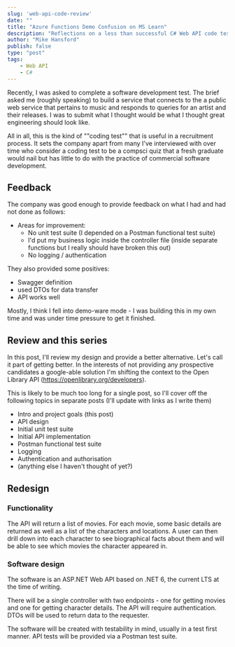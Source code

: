 ```yaml
---
slug: 'web-api-code-review'
date: ""
title: "Azure Functions Demo Confusion on MS Learn"
description: "Reflections on a less than successful C# Web API code test."
author: "Mike Hansford"
publish: false
type: "post"
tags:
    - Web API
    - C#
---
```

Recently, I was asked to complete a software development test. The brief asked me (roughly speaking) to build a service that connects to the a public web service that pertains to music and responds to queries for an artist and their releases. I was to submit what I thought would be what I thought great engineering should look like. 

All in all, this is the kind of ""coding test"" that is useful in a recruitment process. It sets the company apart from many I've interviewed with over time who consider a coding test to be a compsci quiz that a fresh graduate would nail but has little to do with the practice of commercial software development.

## Feedback
The company was good enough to provide feedback on what I had and had not done as follows:
* Areas for improvement:
  * No unit test suite (I depended on a Postman functional test suite)
  * I'd put my business logic inside the controller file (inside separate functions but I really should have broken this out)
  * No logging / authentication

They also provided some positives:
* Swagger definition
* used DTOs for data transfer
* API works well

Mostly, I think I fell into demo-ware mode - I was building this in my own time and was under time pressure to get it finished.

## Review and this series
In this post, I'll review my design and provide a better alternative. Let's call it part of getting better. In the interests of not providing any prospective candidates a google-able solution I'm shifting the context to the Open Library API (https://openlibrary.org/developers).

This is likely to be much too long for a single post, so I'll cover off the following topics in separate posts (I'll update with links as I write them)
* Intro and project goals (this post) 
* API design
* Initial unit test suite
* Initial API implementation
* Postman functional test suite
* Logging
* Authentication and authorisation
* (anything else I haven't thought of yet?)

## Redesign
### Functionality
The API will return a list of movies. For each movie, some basic details are returned as well as a list of the characters and locations. A user can then drill down into each character to see biographical facts about them and will be able to see which movies the character appeared in.

### Software design
The software is an ASP.NET Web API based on .NET 6, the current LTS at the time of writing. 

There will be a single controller with two endpoints - one for getting movies and one for getting character details. The API will require authentication. DTOs will be used to return data to the requester. 

The software will be created with testability in mind, usually in a test first manner. API tests will be provided via a Postman test suite.
